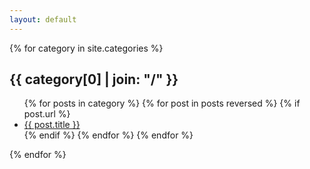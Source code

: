 ```yaml
---
layout: default
---
```


{% for category in site.categories %} 
  <h2>{{ category[0] | join: "/" }}</h2>
  <ul>
  	{% for posts in category %}
      {% for post in posts reversed %}
      {% if post.url %} 
        <li><a href="{{site.baseurl}}{{ post.url }}">{{ post.title }}</a></li>
      {% endif %}
      {% endfor %}
    {% endfor %}
  </ul>
{% endfor %}